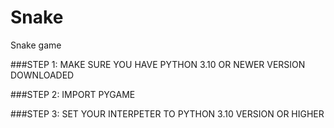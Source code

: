 # Snake
 Snake game


###STEP 1:
MAKE SURE YOU HAVE PYTHON 3.10 OR NEWER VERSION DOWNLOADED


###STEP 2:
IMPORT PYGAME


###STEP 3:
SET YOUR INTERPETER TO PYTHON 3.10 VERSION OR HIGHER
